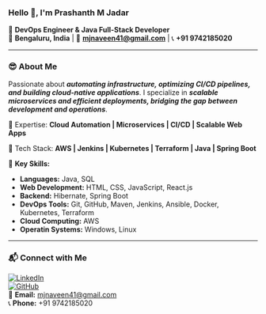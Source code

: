 ### Hello 👋, I'm Prashanth M Jadar  
🚀 **DevOps Engineer & Java Full-Stack Developer**  
📍 **Bengaluru, India** | 📧 **mjnaveen41@gmail.com** | 📞 **+91 9742185020**  
 

---

### 😎 About Me  
Passionate about ***automating infrastructure, optimizing CI/CD pipelines, and building cloud-native applications***. I specialize in ***scalable microservices and efficient deployments, bridging the gap between development and operations***. 

🔹 Expertise: **Cloud Automation | Microservices | CI/CD | Scalable Web Apps**

🔹 Tech Stack: **AWS | Jenkins | Kubernetes | Terraform | Java | Spring Boot**

📌 **Key Skills:**  
- **Languages:** Java, SQL  
- **Web Development:** HTML, CSS, JavaScript, React.js  
- **Backend:** Hibernate, Spring Boot  
- **DevOps Tools:** Git, GitHub, Maven, Jenkins, Ansible, Docker, Kubernetes, Terraform  
- **Cloud Computing:** AWS
- **Operatin Systems:** Windows, Linux

---


### 📬 Connect with Me  
[![LinkedIn](https://img.shields.io/badge/LinkedIn-blue?logo=linkedin&logoColor=white)](www.linkedin.com/in/prashanth-m-jadar-b42b42208)  
[![GitHub](https://img.shields.io/badge/GitHub-black?logo=github&logoColor=white)](https://github.com/PrashanthMJ21)  
📧 **Email:** mjnaveen41@gmail.com  
📞 **Phone:** +91 9742185020  
  

